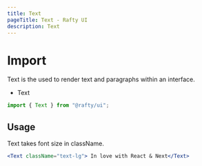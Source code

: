 ```yaml
---
title: Text
pageTitle: Text - Rafty UI
description: Text
---
```


# Import

Text is the used to render text and paragraphs within an interface.

- Text

```jsx
import { Text } from "@rafty/ui";
```

## Usage

Text takes font size in className.

```jsx
<Text className="text-lg"> In love with React & Next</Text>
```
